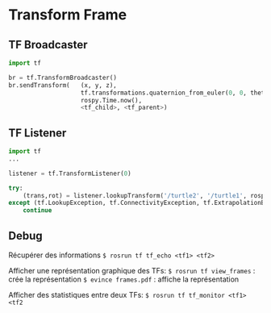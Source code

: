 # Transform Frame


## TF Broadcaster

```python
import tf

br = tf.TransformBroadcaster()
br.sendTransform(   (x, y, z),
                    tf.transformations.quaternion_from_euler(0, 0, theta),
                    rospy.Time.now(),
                    <tf_child>, <tf_parent>)
```

## TF Listener

```python
import tf
...

listener = tf.TransformListener(0)

try:
    (trans,rot) = listener.lookupTransform('/turtle2', '/turtle1', rospy.Time(0))
except (tf.LookupException, tf.ConnectivityException, tf.ExtrapolationException):
    continue
```

## Debug

Récupérer des informations 
`$ rosrun tf tf_echo <tf1> <tf2>`

Afficher une représentation graphique des TFs:
`$ rosrun tf view_frames` : crée la représentation
`$ evince frames.pdf` : affiche la représentation


Afficher des statistiques entre deux TFs:
`$ rosrun tf tf_monitor <tf1> <tf2`

